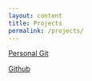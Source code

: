 ```yaml
---
layout: content
title: Projects
permalink: /projects/
---
```


[Personal Git](https://git.speice.io)

[Github](https://github.com/bspeice)
